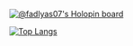 [![@fadlyas07's Holopin board](https://holopin.me/fadlyas07)](https://holopin.io/@fadlyas07)

[![Top Langs](https://github-readme-stats.vercel.app/api/top-langs/?username=fadlyas07&layout=compact&theme=react)](https://github.com/fadlyas07/github-readme-stats)
